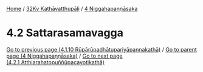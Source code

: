 
[Home](/) / [32Kv Kathāvatthupāḷi](../../32Kv.md) / [4 Niggahapaṇṇāsaka](../4.md)

# 4.2 Sattarasamavagga


[Go to previous page (4.1.10 Rūpārūpadhātupariyāpannakathā)](4.1/4.1.10.md) / [Go to parent page (4 Niggahapaṇṇāsaka)](../4.md) / [Go to next page (4.2.1 Atthiarahatopuññūpacayotikathā)](4.2/4.2.1.md)


